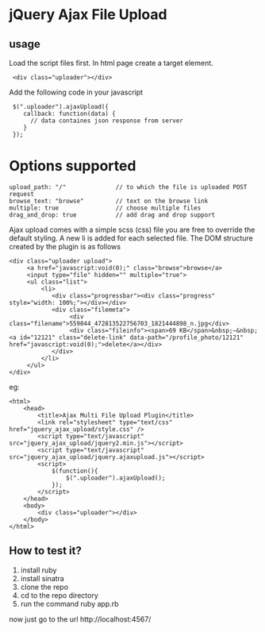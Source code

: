 # jQuery Ajax File Upload

## usage


Load the script files first. In html page create a target element.

     <div class="uploader"></div>

Add the following code in your javascript

     $(".uploader").ajaxUpload({
        callback: function(data) {
          // data containes json response from server
        }
     });

# Options supported

    upload_path: "/"              // to which the file is uploaded POST request
    browse_text: "browse"         // text on the browse link
    multiple: true                // choose multiple files
    drag_and_drop: true           // add drag and drop support


Ajax upload comes with a simple scss (css) file you are free to override the default styling.
A new li is added for each selected file. The DOM structure created by the plugin is as follows

    <div class="uploader upload">
         <a href="javascript:void(0);" class="browse">browse</a>
         <input type="file" hidden="" multiple="true">
         <ul class="list">
             <li>
                <div class="progressbar"><div class="progress" style="width: 100%;"></div></div>
                <div class="filemeta">
                     <div class="filename">559044_472813522756703_1821444898_n.jpg</div>
                     <div class="fileinfo"><span>69 KB</span>&nbsp;—&nbsp;<a id="12121" class="delete-link" data-path="/profile_photo/12121" href="javascript:void(0);">delete</a></div>
                </div>
             </li>
         </ul>
    </div>



eg:

    <html>
        <head>
            <title>Ajax Multi File Upload Plugin</title>
            <link rel="stylesheet" type="text/css" href="jquery_ajax_upload/style.css" />
            <script type="text/javascript" src="jquery_ajax_upload/jquery2.min.js"></script>
            <script type="text/javascript" src="jquery_ajax_upload/jquery.ajaxupload.js"></script>
            <script>
                $(function(){
                    $(".uploader").ajaxUpload();
                });
            </script>
        </head>
        <body>
            <div class="uploader"></div>
        </body>
    </html>
    
## How to test it?

1. install ruby
2. install sinatra
3. clone the repo
4. cd to the repo directory
5. run the command
     ruby app.rb

now just go to the url http://localhost:4567/
